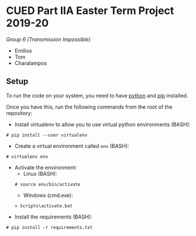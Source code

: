 # CUED Part IIA Easter Term Project 2019-20

_Group 6 (Transmission Impossible)_
* Emilios
* Tom
* Charalampos

## Setup
To run the code on your system, you need to have [python](https://www.python.org/) and [pip](https://pypi.org/project/pip/) installed.

Once you have this, run the following commands from the root of the repository:

* Install virtualenv to allow you to use virtual python environments (BASH):
```
# pip install --user virtualenv
```
* Create a virtual environment called `env` (BASH):
```
# virtualenv env
```
* Activate the environment:
	* Linux (BASH):
	```
	# source env/bin/activate
	```
	* Windows (cmd.exe):
	```
	> Scripts\activate.bat
	```
* Install the requirements (BASH):
```
# pip install -r requirements.txt
```
